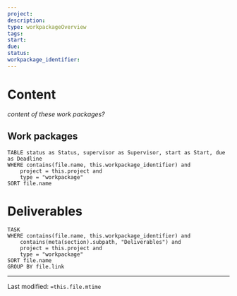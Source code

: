 ```yaml
---
project:
description:
type: workpackageOverview
tags:
start:
due:
status:
workpackage_identifier: 
---
```


# Content
_content of these work packages?_

## Work packages
```dataview
TABLE status as Status, supervisor as Supervisor, start as Start, due as Deadline
WHERE contains(file.name, this.workpackage_identifier) and 
	project = this.project and
	type = "workpackage" 
SORT file.name
```

# Deliverables
```dataview
TASK
WHERE contains(file.name, this.workpackage_identifier) and 
	contains(meta(section).subpath, "Deliverables") and
	project = this.project and
	type = "workpackage" 
SORT file.name 
GROUP BY file.link
```

___
Last modified: `=this.file.mtime`